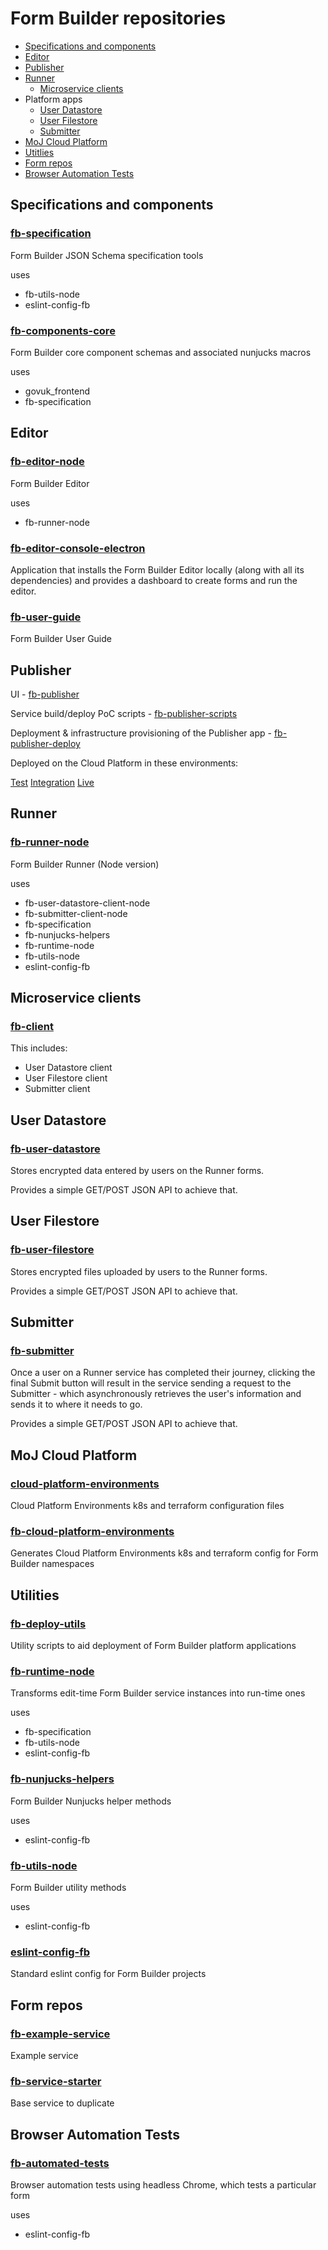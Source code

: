 # Form Builder repositories

- [Specifications and components](#specifications-and-components)
- [Editor](#editor)
- [Publisher](#publisher)
- [Runner](#runner)
  - [Microservice clients](#microservice-clients)
- Platform apps
  - [User Datastore](#user-datastore)
  - [User Filestore](#user-filestore)
  - [Submitter](#submitter)
- [MoJ Cloud Platform](#moj-cloud-platform)
- [Utitlies](#utilities)
- [Form repos](#form-repos)
- [Browser Automation Tests](#browser-automation-tests)

## Specifications and components

### [fb-specification](https://github.com/ministryofjustice/fb-specification)

Form Builder JSON Schema specification tools

uses

- fb-utils-node
- eslint-config-fb

### [fb-components-core](https://github.com/ministryofjustice/fb-components-core)

Form Builder core component schemas and associated nunjucks macros

uses

- govuk_frontend
- fb-specification

## Editor

### [fb-editor-node](https://github.com/ministryofjustice/fb-editor-node)

Form Builder Editor

uses

- fb-runner-node

### [fb-editor-console-electron](https://github.com/ministryofjustice/fb-editor-console-electron)

Application that installs the Form Builder Editor locally (along with all its dependencies) and provides a dashboard to create forms and run the editor.

### [fb-user-guide](https://github.com/ministryofjustice/fb-user-guide)

Form Builder User Guide

## Publisher

UI - [fb-publisher](https://github.com/ministryofjustice/fb-publisher)

Service build/deploy PoC scripts - [fb-publisher-scripts](https://github.com/ministryofjustice/fb-publisher-scripts)

Deployment & infrastructure provisioning of the Publisher app - [fb-publisher-deploy](https://github.com/ministryofjustice/fb-publisher-deploy)

Deployed on the Cloud Platform in these environments:

[Test](https://fb-publisher-test.apps.live-1.cloud-platform.service.justice.gov.uk)
[Integration](https://fb-publisher-integration.apps.live-1.cloud-platform.service.justice.gov.uk)
[Live](https://fb-publisher-live.apps.live-1.cloud-platform.service.justice.gov.uk)

## Runner

### [fb-runner-node](https://github.com/ministryofjustice/fb-runner-node)

Form Builder Runner (Node version)

uses

- fb-user-datastore-client-node
- fb-submitter-client-node
- fb-specification
- fb-nunjucks-helpers
- fb-runtime-node
- fb-utils-node
- eslint-config-fb

## Microservice clients

### [fb-client](https://github.com/ministryofjustice/fb-client)

This includes:

- User Datastore client
- User Filestore client
- Submitter client

## User Datastore

### [fb-user-datastore](https://github.com/ministryofjustice/fb-user-datastore)

Stores encrypted data entered by users on the Runner forms.

Provides a simple GET/POST JSON API to achieve that.


## User Filestore

### [fb-user-filestore](https://github.com/ministryofjustice/fb-user-filestore)

Stores encrypted files uploaded by users to the Runner forms.

Provides a simple GET/POST JSON API to achieve that.


## Submitter

### [fb-submitter](https://github.com/ministryofjustice/fb-submitter)

Once a user on a Runner service has completed their journey, clicking the final Submit button will result in the service sending a request to the Submitter - which asynchronously retrieves the user's information and sends it to where it needs to go.

Provides a simple GET/POST JSON API to achieve that.

## MoJ Cloud Platform

### [cloud-platform-environments](https://github.com/ministryofjustice/cloud-platform-environments)

Cloud Platform Environments k8s and terraform configuration files

### [fb-cloud-platform-environments](https://github.com/ministryofjustice/fb-cloud-platform-environments)

Generates Cloud Platform Environments k8s and terraform config for Form Builder namespaces

## Utilities

### [fb-deploy-utils](https://github.com/ministryofjustice/fb-deploy-utils)

Utility scripts to aid deployment of Form Builder platform applications

### [fb-runtime-node](https://github.com/ministryofjustice/fb-runtime-node)

Transforms edit-time Form Builder service instances into run-time ones

uses

- fb-specification
- fb-utils-node
- eslint-config-fb

### [fb-nunjucks-helpers](https://github.com/ministryofjustice/fb-nunjucks-helpers)

Form Builder Nunjucks helper methods

uses

- eslint-config-fb

### [fb-utils-node](https://github.com/ministryofjustice/fb-utils-node)

Form Builder utility methods

uses

- eslint-config-fb

### [eslint-config-fb](https://github.com/ministryofjustice/eslint-config-fb)

Standard eslint config for Form Builder projects


## Form repos

### [fb-example-service](https://github.com/ministryofjustice/fb-example-service)

Example service

### [fb-service-starter](https://github.com/ministryofjustice/fb-service-starter)

Base service to duplicate

## Browser Automation Tests

### [fb-automated-tests](https://github.com/ministryofjustice/fb-automated-tests)

Browser automation tests using headless Chrome, which tests a particular form

uses

- eslint-config-fb
